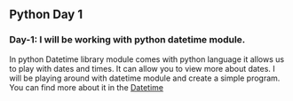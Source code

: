 ## Python Day 1
### Day-1: I will be working with python datetime module.
In python Datetime library module comes with python language it allows us to play with dates and times. It can allow you to view more about dates.
I will be playing around with datetime module and create a simple program.
You can find more about it in the [Datetime](datetime.py)
